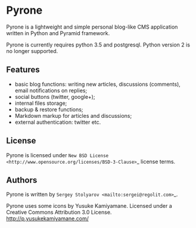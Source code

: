 Pyrone
======

Pyrone is a lightweight and simple personal blog-like CMS
application written in Python and Pyramid framework.

Pyrone is currently requires python 3.5 and postgresql. Python version 2 is
no longer supported.

Features
--------

* basic blog functions: writing new articles, discussions (comments),
  email notifications on replies;
* social buttons (twitter, google+);
* internal files storage;
* backup & restore functions;
* Markdown markup for articles and discussions;
* external authentication: twitter etc.

License
-------

Pyrone is licensed under `New BSD License <http://www.opensource.org/licenses/BSD-3-Clause>`_ license terms.

Authors
-------

Pyrone is written by `Sergey Stolyarov <mailto:sergei@regolit.com>`_.

Pyrone uses some icons by Yusuke Kamiyamane. Licensed under a Creative Commons 
Attribution 3.0 License. <http://p.yusukekamiyamane.com/>
